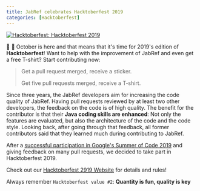 ```yaml
---
title: JabRef celebrates Hacktoberfest 2019
categories: [Hacktoberfest]
---
```


[![Hacktoberfest: Hacktoberfest 2019](../img/Hacktoberfest_19_Events_730x90.png)](http://www.jabref.org/hacktoberfest/2019.html)

📅 🎃 October is here and that means that it's time for 2019's edition of **Hacktoberfest**!
Want to help with the improvement of JabRef and even get a free T-shirt? Start contributing now:

> Get a pull request merged, receive a sticker.
>
> Get five pull requests merged, receive a T-shirt.

Since three years, the JabRef developers aim for increasing the code quality of JabRef.
Having pull requests reviewed by at least two other developers, the feedback on the code is of high quality.
The benefit for the contributor is that their **Java coding skills are enhanced**:
Not only the features are evaluated, but also the architecture of the code and the code style.
Looking back, after going through that feedback, all former contributors said that they learned much during contributing to JabRef.

After a [successful participation in Google's Summer of Code 2019](https://blog.jabref.org/2019/08/06/GSoC-LatexCitationsTab/) and giving feedback on many pull requests, we decided to take part in Hacktoberfest 2019.

Check out our [Hacktoberfest 2919 Website](http://www.jabref.org/hacktoberfest/2019.html) for details and rules!

Always remember `Hacktoberfest value #2`: **Quantity is fun, quality is key**
